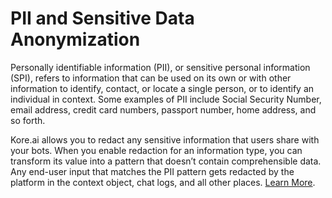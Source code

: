 
# PII and Sensitive Data Anonymization

Personally identifiable information (PII), or sensitive personal information (SPI), refers to information that can be used on its own or with other information to identify, contact, or locate a single person, or to identify an individual in context. Some examples of PII include Social Security Number, email address, credit card numbers, passport number, home address, and so forth.

Kore.ai allows you to redact any sensitive information that users share with your bots. When you enable redaction for an information type, you can transform its value into a pattern that doesn’t contain comprehensible data. Any end-user input that matches the PII pattern gets redacted by the platform in the context object, chat logs, and all other places. [Learn More](../app-settings/advanced-settings/pii-data-masking.md).
